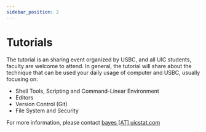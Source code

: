 ```yaml
---
sidebar_position: 2
---
```


# Tutorials


The tutorial is an sharing event organized by USBC, and all UIC students, faculty are welcome to attend. In general, the tutorial will share about the technique that can be used your daily usage of computer and USBC, usually focusing on:

* Shell Tools, Scripting and Command-Linear Environment
* Editors
* Version Control (Git)
* File System and Security

For more information, please contact <a href="mailto:bayes@uicstat.com">bayes [AT] uicstat.com</a>